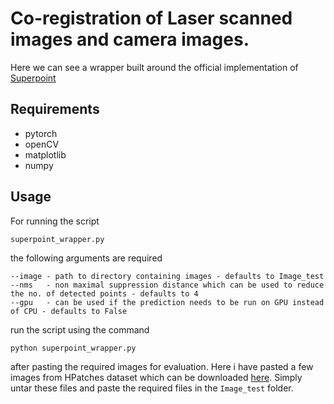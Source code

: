# Co-registration of Laser scanned images and camera images.

Here we can see a wrapper built around the official implementation of [Superpoint](https://github.com/magicleap/SuperPointPretrainedNetwork.git)

## Requirements
- pytorch
- openCV
- matplotlib
- numpy

## Usage
For running the script 
```
superpoint_wrapper.py
```
the following arguments are required 
```
--image - path to directory containing images - defaults to Image_test
--nms   - non maximal suppression distance which can be used to reduce the no. of detected points - defaults to 4
--gpu   - can be used if the prediction needs to be run on GPU instead of CPU - defaults to False
```

run the script using the command 
```
python superpoint_wrapper.py
```
after pasting the required images for evaluation. Here i have pasted a few images from HPatches dataset which can be downloaded [here](http://icvl.ee.ic.ac.uk/vbalnt/hpatches/hpatches-sequences-release.tar.gz). Simply untar these files and paste the required files in the `Image_test` folder. 
